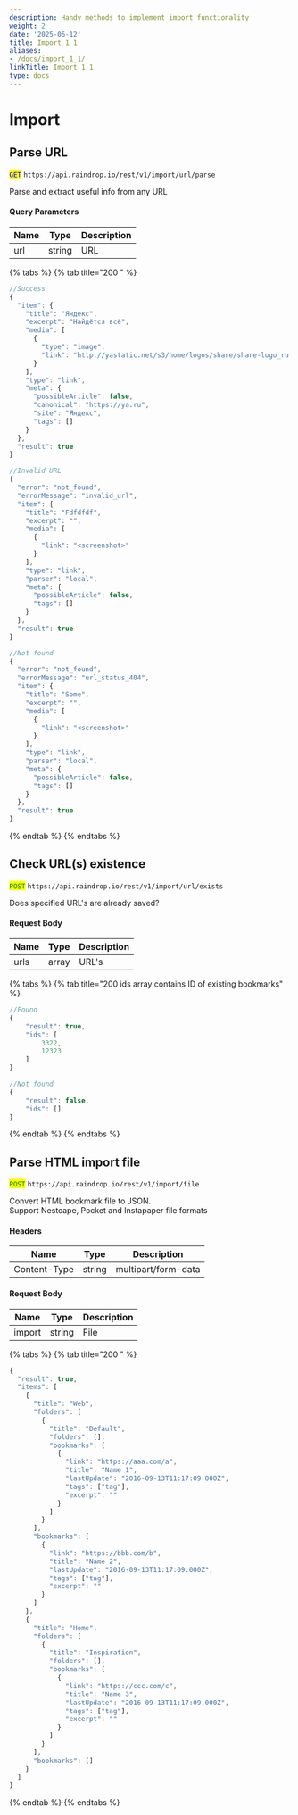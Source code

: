 ```yaml
---
description: Handy methods to implement import functionality
weight: 2
date: '2025-06-12'
title: Import 1 1
aliases:
- /docs/import_1_1/
linkTitle: Import 1 1
type: docs
---
```


# Import

## Parse URL

<mark style="color:blue;">`GET`</mark> `https://api.raindrop.io/rest/v1/import/url/parse`

Parse and extract useful info from any URL

#### Query Parameters

| Name | Type   | Description |
| ---- | ------ | ----------- |
| url  | string | URL         |

{% tabs %}
{% tab title="200 " %}
```javascript
//Success
{
  "item": {
    "title": "Яндекс",
    "excerpt": "Найдётся всё",
    "media": [
      {
        "type": "image",
        "link": "http://yastatic.net/s3/home/logos/share/share-logo_ru.png"
      }
    ],
    "type": "link",
    "meta": {
      "possibleArticle": false,
      "canonical": "https://ya.ru",
      "site": "Яндекс",
      "tags": []
    }
  },
  "result": true
}

//Invalid URL
{
  "error": "not_found",
  "errorMessage": "invalid_url",
  "item": {
    "title": "Fdfdfdf",
    "excerpt": "",
    "media": [
      {
        "link": "<screenshot>"
      }
    ],
    "type": "link",
    "parser": "local",
    "meta": {
      "possibleArticle": false,
      "tags": []
    }
  },
  "result": true
}

//Not found
{
  "error": "not_found",
  "errorMessage": "url_status_404",
  "item": {
    "title": "Some",
    "excerpt": "",
    "media": [
      {
        "link": "<screenshot>"
      }
    ],
    "type": "link",
    "parser": "local",
    "meta": {
      "possibleArticle": false,
      "tags": []
    }
  },
  "result": true
}
```
{% endtab %}
{% endtabs %}

## Check URL(s) existence&#x20;

<mark style="color:green;">`POST`</mark> `https://api.raindrop.io/rest/v1/import/url/exists`

Does specified URL's are already saved?

#### Request Body

| Name | Type  | Description |
| ---- | ----- | ----------- |
| urls | array | URL's       |

{% tabs %}
{% tab title="200 ids array contains ID of existing bookmarks" %}
```javascript
//Found
{
    "result": true,
    "ids": [
        3322,
        12323
    ]
}

//Not found
{
    "result": false,
    "ids": []
}
```
{% endtab %}
{% endtabs %}

## Parse HTML import file

<mark style="color:green;">`POST`</mark> `https://api.raindrop.io/rest/v1/import/file`

Convert HTML bookmark file to JSON. \
Support Nestcape, Pocket and Instapaper file formats

#### Headers

| Name         | Type   | Description         |
| ------------ | ------ | ------------------- |
| Content-Type | string | multipart/form-data |

#### Request Body

| Name   | Type   | Description |
| ------ | ------ | ----------- |
| import | string | File        |

{% tabs %}
{% tab title="200 " %}
```javascript
{
  "result": true,
  "items": [
    {
      "title": "Web",
      "folders": [
        {
          "title": "Default",
          "folders": [],
          "bookmarks": [
            {
              "link": "https://aaa.com/a",
              "title": "Name 1",
              "lastUpdate": "2016-09-13T11:17:09.000Z",
              "tags": ["tag"],
              "excerpt": ""
            }
          ]
        }
      ],
      "bookmarks": [
        {
          "link": "https://bbb.com/b",
          "title": "Name 2",
          "lastUpdate": "2016-09-13T11:17:09.000Z",
          "tags": ["tag"],
          "excerpt": ""
        }
      ]
    },
    {
      "title": "Home",
      "folders": [
        {
          "title": "Inspiration",
          "folders": [],
          "bookmarks": [
            {
              "link": "https://ccc.com/c",
              "title": "Name 3",
              "lastUpdate": "2016-09-13T11:17:09.000Z",
              "tags": ["tag"],
              "excerpt": ""
            }
          ]
        }
      ],
      "bookmarks": []
    }
  ]
}
```
{% endtab %}
{% endtabs %}
